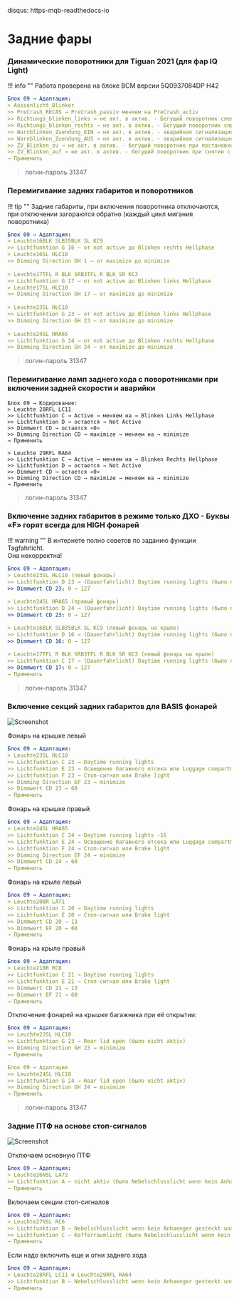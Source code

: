 disqus: https-mqb-readthedocs-io
# Задние фары

### Динамические поворотники для Tiguan 2021 (для фар IQ Light)

!!! info ""
    Работа проверена на блоке BCM версии 5Q0937084DP H42  

``` yaml
Блок 09 → Адаптация:
> Aussenlicht_Blinker
>> PreCrash_RECAS → PreCrash_passiv меняем на PreCrash_activ
>> Richtungs_blinken_links → не акт. в актив. - Бегущий поворотник слева.
>> Richtungs_blinken_rechts → не акт. в актив. - Бегущий поворотник справа.
>> Warnblinken_Zuendung_EIN → не акт. в актив. - аварийная сигнализация на включённом зажигании.
>> Warnblinken_Zuendung_AUS → не акт. в актив. - аварийная сигнализация на выключённом зажигании.
>> ZV_Blinken_zu → не акт. в актив. - бегущий поворотник при постановке на охрану.
>> ZV_Blinken_auf → не акт. в актив. - бегущий поворотник при снятии с охраны.
→ Применить
```

> логин-пароль 31347    

### Перемигивание задних габаритов и поворотников

!!! tip ""
    Задние габариты, при включении поворотника отключаются, при отключении загораются обратно (каждый цикл мигания поворотника)
    
``` yaml
Блок 09 → Адаптация:
> Leuchte16BLK SLB35BLK SL KC9
>> Lichtfunktion G 16 — от not active до Blinken rechts Hellphase
> Leuchte16SL HLC10
>> Dimming Direction GH 1 — от maximize до minimize
   
> Leuchte17TFL R BLK SRB3TFL R BLK SR KC3
>> Lichtfunktion G 17 — от not active до Blinken links Hellphase
> Leuchte17SL HLC10
>> Dimming Direction GH 17 — от maximize до minimize
   
> Leuchte23SL HLC10
>> Lichtfunktion G 23 — от not active до Blinken links Hellphase
>> Dimming Direction GH 23 — от maximize до minimize
    
> Leuchte24SL HRA65
>> Lichtfunktion G 24 — от not active до Blinken rechts Hellphase
>> Dimming Direction GH 24 — от maximize до minimize
``` 

> логин-пароль 31347    

### Перемигивание ламп заднего хода с поворотниками при включении задней скорости и аварийки

	Блок 09 → Кодирование:
    > Leuchte 28RFL LC11 
    >> Lichtfunktion C → Active → меняем на → Blinken Links Hellphase
    >> Lichtfunktion D → остается → Not Active
    >> Dimmwert СD → остается «0»
    >> Dimming Direction CD → maximize → меняем на → minimize
    → Применить

    > Leuchte 29RFL RA64 
    >> Lichtfunktion C → Active → меняем на → Blinken Rechts Hellphase
    >> Lichtfunktion D → остается → Not Active
    >> Dimmwert СD → остается «0»
    >> Dimming Direction CD → maximize → меняем на → minimize
    → Применить
    
> логин-пароль 31347

### Включение задних габаритов в режиме только ДХО - Буквы «F» горят всегда для HIGH фонарей

!!! warning ""
    В интернете полно советов по заданию функции Tagfahrlicht.  
    Она некорректна!

``` yaml
Блок 09 → Адаптация:
> Leuchte23SL HLC10 (левый фонарь)
>> Lichtfunktion D 23 → (Dauerfahrlicht) Daytime running lights (было nicht aktiv)
>> Dimmwert CD 23: 0 → 127
    
> Leuchte24SL HRA65 (правый фонарь)
>> Lichtfunktion D 24 → (Dauerfahrlicht) Daytime running lights (было nicht aktiv)
>> Dimmwert CD 23: 0 → 127

> Leuchte16BLK SLB35BLK SL KC9 (левый фонарь на крыле)
>> Lichtfunktion D 16 → (Dauerfahrlicht) Daytime running lights (было nicht aktiv)
>> Dimmwert CD 16: 0 → 127
    
> Leuchte17TFL R BLK SRB3TFL R BLK SR KC3 (левый фонарь на крыле)
>> Lichtfunktion C 17 → (Dauerfahrlicht) Daytime running lights (было nicht aktiv)
>> Dimmwert CD 17: 0 → 127
→ Применить
```

> логин-пароль 31347

### Включение секций задних габаритов для BASIS фонарей

![Screenshot](../images/MQB/basicPTF.png)

Фонарь на крышке левый
``` yaml
Блок 09 → Адаптация:
> Leuchte23SL HLC10
>> Lichtfunktion C 23 → Daytime running lights
>> Lichtfunktion E 23 → Освещение багажного отсека или Luggage compartment light
>> Lichtfunktion F 23 → Стоп-сигнал или Brake light
>> Dimming Direction EF 23 → minimize
>> Dimmwert CD 23 → 60
→ Применить
```

Фонарь на крышке правый
``` yaml
Блок 09 → Адаптация:
> Leuchte24SL HRA65
>> Lichtfunktion C 24 → Daytime running lights -16
>> Lichtfunktion E 24 → Освещение багажного отсека или Luggage compartment light
>> Lichtfunktion F 24 → Стоп-сигнал или Brake light
>> Dimming Direction EF 24 → minimize
>> Dimmwert CD 24 → 60
→ Применить
```

Фонарь на крыле левый
``` yaml
Блок 09 → Адаптация:
> Leuchte20BR LA71
>> Lichtfunktion C 20 → Daytime running lights
>> Lichtfunktion E 20 → Стоп-сигнал или Brake light
>> Dimmwert CD 20 → 13
>> Dimmwert EF 20 → 60
→ Применить
```

Фонарь на крыле правый
``` yaml
Блок 09 → Адаптация:
> Leuchte21BR RC8
>> Lichtfunktion C 21 → Daytime running lights
>> Lichtfunktion E 21 → Стоп-сигнал или Brake light 
>> Dimmwert CD 21 → 13
>> Dimmwert EF 21 → 60
→ Применить
```

Отключение фонарей на крышке багажника при её открытии:
``` yaml
Блок 09 → Адаптация:
>> Leuchte23SL HLC10
>> Lichtfunktion G 23 → Rear lid open (было nicht aktiv)
>> Dimming Direction GH 23 → minimize
→ Применить
```
``` yaml
Блок 09 → Адаптация
>> Leuchte24SL HLC10
>> Lichtfunktion G 24 → Rear lid open (было nicht aktiv)
>> Dimming Direction GH 24 → minimize
→ Применить
```

> логин-пароль 31347

### Задние ПТФ на основе стоп-сигналов

![Screenshot](../images/MQB/newPTF.png)

Отключаем основную ПТФ
``` yaml
Блок 09 → Адаптация:
> Leuchte26NSL LA72 
>> Lichtfunktion A — nicht aktiv (было Nebelschlusslicht wenn kein Anhaenger gesteckt und Rechtsverkehr)
→ Применить
```

Включаем секции стоп-сигналов
``` yaml
Блок 09 → Адаптация:
> Leuchte27NSL RC6
>> Lichtfunktion B — Nebelschlusslicht wenn kein Anhaenger gesteckt und Rechtsverkehr (было Nicht aktiv)
>> Lichtfunktion C — Kofferraumlicht (было Nebelschlusslicht wenn kein Anhaenger gesteckt und Rechtsverkehr)
→ Применить
```

Если надо включить еще и огни заднего хода
``` yaml
Блок 09 → Адаптация:
> Leuchte28RFL LC11 и Leuchte29RFL RA64
>> Lichtfunktion В — Nebelschlusslicht wenn kein Anhaenger gesteckt und Rechtsverkehr (было Nicht aktiv)
→ Применить
```